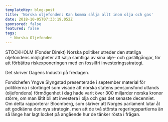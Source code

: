 ```yaml
---
templateKey: blog-post
title: 'Norska oljefonden: Kan komma sälja allt inom olja och gas'
date: 2018-10-05T07:33:19.052Z
sponsored: false
featured: false
tags:
  - Norska Oljefonden
---
```

STOCKHOLM (Fonder Direkt) Norska politiker utreder den statliga oljefondens möjligheter att sälja samtliga av sina olje- och gastillgångar, för att förbättra riskexponeringen med en fossilfri investeringsstrategi.

Det skriver Dagens Industri på fredagen.

Fondchefen Yngve Slyngstad presenterade i september material för politikerna i stortinget som visade att norska statens pensjonsfond utlands (oljefondens) förmögenhet i dag hade varit över 300 miljarder norska kronor större, om man låtit bli att investera i olja och gas det senaste decenniet. Om detta rapporterar Bloomberg, som skriver att Norges parlament lutar åt att godkänna den nya strategin, men att de två största regeringspartierna än så länge har lagt locket på angående hur de tänker rösta i frågan.

